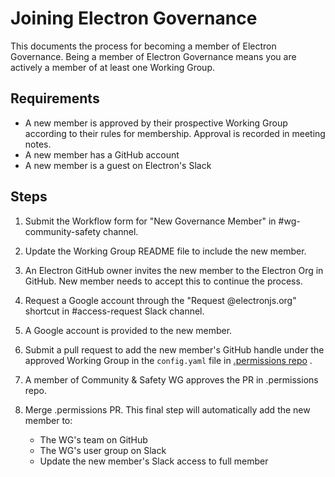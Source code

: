 # Joining Electron Governance

This documents the process for becoming a member of Electron Governance. Being a member of Electron Governance means you are actively a member of at least one Working Group.

## Requirements

* A new member is approved by their prospective Working Group according to their rules for membership. Approval is recorded in meeting notes.
* A new member has a GitHub account
* A new member is a guest on Electron's Slack

## Steps

1. Submit the Workflow form for "New Governance Member" in #wg-community-safety channel.

2. Update the Working Group README file to include the new member.

3. An Electron GitHub owner invites the new member to the Electron Org in GitHub. New member needs to accept this to continue the process.

4. Request a Google account through the "Request @electronjs.org" shortcut in #access-request Slack channel.

5. A Google account is provided to the new member.

6. Submit a pull request to add the new member's GitHub handle under the approved Working Group in the `config.yaml` file in [.permissions repo](https://github.com/electron/.permissions/) .

7. A member of Community & Safety WG approves the PR in .permissions repo.

8. Merge .permissions PR. This final step will automatically add the new member to:
    * The WG's team on GitHub
    * The WG's user group on Slack
    * Update the new member's Slack access to full member
